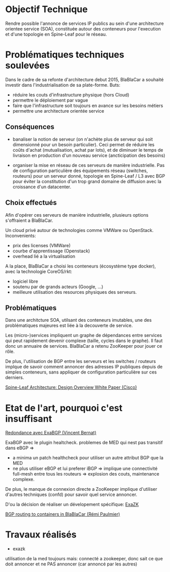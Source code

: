 # Objectif Technique

Rendre possible l'annonce de services IP publics au sein d'une architecture orientee service (SOA), constituée autour des conteneurs pour l'execution et d'une topologie en Spine-Leaf pour le réseau.

# Problématiques techniques soulevées

Dans le cadre de sa refonte d'architecture debut 2015, BlaBlaCar a souhaité investir dans 
l'industrialisation de sa plate-forme. Buts:

- réduire les couts d'infrastructure physique (hors Cloud)
- permettre le déploiement par vague
- faire que l'infrastructure soit toujours en avance sur les besoins métiers
- permettre une architecture orientée service

## Conséquences

- banaliser la notion de serveur (on n'achète plus de serveur qui soit dimensionné pour un besoin particulier). Ceci permet de réduire les coûts d'achat (mutualisation, achat par lots), et de diminuer le temps de livraison en production d'un nouveau service (ancticipation des besoins)
  
- organiser la mise en réseau de ces serveurs de manière industrielle. Pas de configuration particulière des équipements réseau (switches, routeurs) pour un serveur donné, topologie en Spine-Leaf / L3 avec BGP pour éviter la constitution d'un trop grand domaine de diffusion avec la croissance d'un datacenter.
  
## Choix effectués

Afin d'opérer ces serveurs de manière industrielle, plusieurs options s'offraient a BlaBlaCar.

Un cloud privé autour de technologies comme VMWare ou OpenStack.
Inconvenients:
- prix des licenses (VMWare)
- courbe d'apprentissage (Openstack)
- overhead lié a la virtualisation

A la place, BlaBlaCar a choisi les conteneurs (écosystème type docker), avec la technologie CoreOS/rkt:
- logiciel libre
- soutenu par de grands acteurs (Google, ...)
- meilleure utilisation des resources physiques des serveurs.

## Problématiques

Dans une architcture SOA, utilsant des conteneurs imutables, une des problématiques majeures est liée 
à la decouverte de service.

Les (micro-)services impliquent un graphe de dépendances entre services qui peut rapidement devenir complexe (taille, cycles dans le graphe). Il faut donc un annuaire de services. BlaBlaCar a retenu ZooKeeper pour jouer ce rôle.

De plus, l'utilisation de BGP entre les serveurs et les switches / routeurs implque de savoir comment annoncer des adresses IP publiques depuis de simples conteneurs, sans appliquer de configuration particulière sur ces derniers.

[Spine-Leaf Architecture: Design Overview White Paper (Cisco)](http://www.cisco.com/c/en/us/products/collateral/switches/nexus-7000-series-switches/white-paper-c11-737022.html)

# Etat de l'art, pourquoi c'est insuffisant

[Redondance avec ExaBGP (Vincent Bernat)](https://vincent.bernat.im/fr/blog/2013-exabgp-haute-dispo)

ExaBGP avec le plugin healtcheck. problemes de MED qui nest pas transitif dans eBGP => 
- a minima un patch healthcheck pour utiliser un autre attribut BGP que la MED
- ne plus utiliser eBGP et lui preferer iBGP => implique une connectivité full-mesh entre tous les routeurs => explosion des couts, maintenance complexe.

De plus, le manque de connexion directe a ZooKeeper implique d'utiliser d'autres techniques (confd) pour savoir quel service annoncer.


D'ou la décision de réaliser un dévelopement spécifique: [ExaZK](https://github.com/shtouff/exazk)

[BGP routing to containers in BlaBlaCar (Rémi Paulmier)](http://blablatech.com/blog/bgp-routing-to-containers)


# Travaux réalisés

- exazk

utilisation de la med toujours
mais: connecté a zookeeper, donc sait ce que doit annoncer et ne PAS annoncer (car annoncé par les autres)



